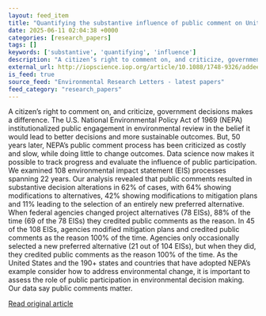 ```yaml
---
layout: feed_item
title: "Quantifying the substantive influence of public comment on United States federal environmental decisions under NEPA"
date: 2025-06-11 02:04:38 +0000
categories: [research_papers]
tags: []
keywords: ['substantive', 'quantifying', 'influence']
description: "A citizen’s right to comment on, and criticize, government decisions makes a difference"
external_url: http://iopscience.iop.org/article/10.1088/1748-9326/addee5
is_feed: true
source_feed: "Environmental Research Letters - latest papers"
feed_category: "research_papers"
---
```


A citizen’s right to comment on, and criticize, government decisions makes a difference. The U.S. National Environmental Policy Act of 1969 (NEPA) institutionalized public engagement in environmental review in the belief it would lead to better decisions and more sustainable outcomes. But, 50 years later, NEPA’s public comment process has been criticized as costly and slow, while doing little to change outcomes. Data science now makes it possible to track progress and evaluate the influence of public participation. We examined 108 environmental impact statement (EIS) processes spanning 22 years. Our analysis revealed that public comments resulted in substantive decision alterations in 62% of cases, with 64% showing modifications to alternatives, 42% showing modifications to mitigation plans and 11% leading to the selection of an entirely new preferred alternative. When federal agencies changed project alternatives (78 EISs), 88% of the time (69 of the 78 EISs) they credited public comments as the reason. In 45 of the 108 EISs, agencies modified mitigation plans and credited public comments as the reason 100% of the time. Agencies only occasionally selected a new preferred alternative (21 out of 104 EISs), but when they did, they credited public comments as the reason 100% of the time. As the United States and the 190+ states and countries that have adopted NEPA’s example consider how to address environmental change, it is important to assess the role of public participation in environmental decision making. Our data say public comments matter.

[Read original article](http://iopscience.iop.org/article/10.1088/1748-9326/addee5)

